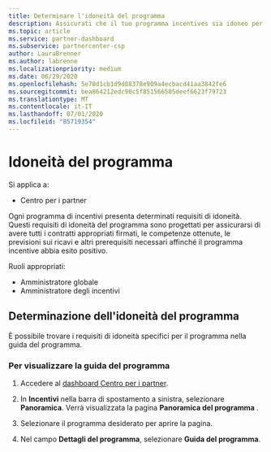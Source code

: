 ```yaml
---
title: Determinare l'idoneità del programma
description: Assicurati che il tuo programma incentives sia idoneo per poter essere pagato.
ms.topic: article
ms.service: partner-dashboard
ms.subservice: partnercenter-csp
author: LauraBrenner
ms.author: labrenne
ms.localizationpriority: medium
ms.date: 06/29/2020
ms.openlocfilehash: 5e78d1cb1d9d88378e909a4ecbacd41aa3842fe6
ms.sourcegitcommit: bea864212edc90c5f851566505deef6623f79723
ms.translationtype: MT
ms.contentlocale: it-IT
ms.lasthandoff: 07/01/2020
ms.locfileid: "85719354"
---
```

# <a name="program-eligibility"></a>Idoneità del programma

Si applica a:

- Centro per i partner

Ogni programma di incentivi presenta determinati requisiti di idoneità. Questi requisiti di idoneità del programma sono progettati per assicurarsi di avere tutti i contratti appropriati firmati, le competenze ottenute, le previsioni sui ricavi e altri prerequisiti necessari affinché il programma incentive abbia esito positivo.

Ruoli appropriati:

- Amministratore globale
- Amministratore degli incentivi

## <a name="determining-your-program-eligibility"></a>Determinazione dell'idoneità del programma

È possibile trovare i requisiti di idoneità specifici per il programma nella guida del programma. 

### <a name="to-see-your-program-guide"></a>Per visualizzare la guida del programma

1. Accedere al [dashboard Centro per i partner](https://partner.microsoft.com/dashboard/).

2. In **Incentivi** nella barra di spostamento a sinistra, selezionare **Panoramica**. Verrà visualizzata la pagina **Panoramica del programma** .

3. Selezionare il programma desiderato per aprire la pagina.

4. Nel campo **Dettagli del programma**, selezionare **Guida del programma**.
